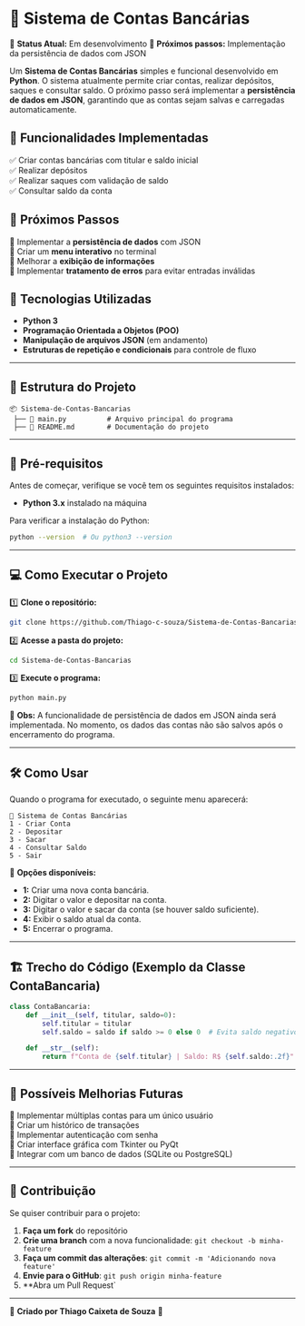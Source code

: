 # 🏦 Sistema de Contas Bancárias

📌 **Status Atual:** Em desenvolvimento
📌 **Próximos passos:** Implementação da persistência de dados com JSON

Um **Sistema de Contas Bancárias** simples e funcional desenvolvido em **Python**. O sistema atualmente permite criar contas, realizar depósitos, saques e consultar saldo. O próximo passo será implementar a **persistência de dados em JSON**, garantindo que as contas sejam salvas e carregadas automaticamente.

## 🚀 Funcionalidades Implementadas
✅ Criar contas bancárias com titular e saldo inicial  
✅ Realizar depósitos  
✅ Realizar saques com validação de saldo  
✅ Consultar saldo da conta  

## 📌 Próximos Passos
🔹 Implementar a **persistência de dados** com JSON  
🔹 Criar um **menu interativo** no terminal  
🔹 Melhorar a **exibição de informações**  
🔹 Implementar **tratamento de erros** para evitar entradas inválidas  

## 📌 Tecnologias Utilizadas
- **Python 3**
- **Programação Orientada a Objetos (POO)**
- **Manipulação de arquivos JSON** (em andamento)
- **Estruturas de repetição e condicionais** para controle de fluxo

---

## 📂 Estrutura do Projeto
```
📦 Sistema-de-Contas-Bancarias
 ├── 📜 main.py          # Arquivo principal do programa
 ├── 📜 README.md        # Documentação do projeto
```

---

## 🔧 **Pré-requisitos**
Antes de começar, verifique se você tem os seguintes requisitos instalados:

- **Python 3.x** instalado na máquina

Para verificar a instalação do Python:
```sh
python --version  # Ou python3 --version
```

---

## 💻 **Como Executar o Projeto**

1️⃣ **Clone o repositório:**
```sh
git clone https://github.com/Thiago-c-souza/Sistema-de-Contas-Bancarias.git
```

2️⃣ **Acesse a pasta do projeto:**
```sh
cd Sistema-de-Contas-Bancarias
```

3️⃣ **Execute o programa:**
```sh
python main.py
```

📌 **Obs:** A funcionalidade de persistência de dados em JSON ainda será implementada. No momento, os dados das contas não são salvos após o encerramento do programa.

---

## 🛠 **Como Usar**
Quando o programa for executado, o seguinte menu aparecerá:
```
🏦 Sistema de Contas Bancárias
1 - Criar Conta
2 - Depositar
3 - Sacar
4 - Consultar Saldo
5 - Sair
```

🔹 **Opções disponíveis:**
- **1:** Criar uma nova conta bancária.
- **2:** Digitar o valor e depositar na conta.
- **3:** Digitar o valor e sacar da conta (se houver saldo suficiente).
- **4:** Exibir o saldo atual da conta.
- **5:** Encerrar o programa.

---

## 🏗 **Trecho do Código (Exemplo da Classe ContaBancaria)**
```python
class ContaBancaria:
    def __init__(self, titular, saldo=0):
        self.titular = titular
        self.saldo = saldo if saldo >= 0 else 0  # Evita saldo negativo inicial

    def __str__(self):
        return f"Conta de {self.titular} | Saldo: R$ {self.saldo:.2f}"
```

---

## 📌 **Possíveis Melhorias Futuras**
🔹 Implementar múltiplas contas para um único usuário  
🔹 Criar um histórico de transações  
🔹 Implementar autenticação com senha  
🔹 Criar interface gráfica com Tkinter ou PyQt  
🔹 Integrar com um banco de dados (SQLite ou PostgreSQL)  

---

## 🤝 **Contribuição**
Se quiser contribuir para o projeto:
1. **Faça um fork** do repositório
2. **Crie uma branch** com a nova funcionalidade: `git checkout -b minha-feature`
3. **Faça um commit das alterações**: `git commit -m 'Adicionando nova feature'`
4. **Envie para o GitHub**: `git push origin minha-feature`
5. **Abra um Pull Request`

---

📌 **Criado por Thiago Caixeta de Souza** 🚀

